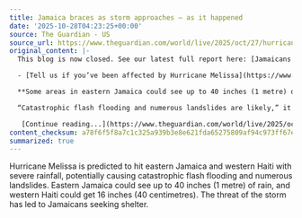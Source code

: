```yaml
---
title: Jamaica braces as storm approaches – as it happened
date: '2025-10-28T04:23:25+00:00'
source: The Guardian - US
source_url: https://www.theguardian.com/world/live/2025/oct/27/hurricane-melissa-jamaica-cuba-caribbean-haiti-dominican-republic-live-news-latest-updates
original_content: |-
  This blog is now closed. See our latest full report here: [Jamaicans take shelter as Melissa bears down on island](https://www.theguardian.com/world/2025/oct/27/jamaicans-take-shelter-as-hurricane-melissa-bears-down-as-category-5-storm)

  - [Tell us if you’ve been affected by Hurricane Melissa](https://www.theguardian.com/global/2025/oct/27/tell-us-if-youve-been-affected-by-hurricane-melissa)

  **Some areas in eastern Jamaica could see up to 40 inches (1 metre) of rain while western Haiti could get 16 inches (40 centimetres), according to the hurricane centre.**

  “Catastrophic flash flooding and numerous landslides are likely,” it warned.

   [Continue reading...](https://www.theguardian.com/world/live/2025/oct/27/hurricane-melissa-jamaica-cuba-caribbean-haiti-dominican-republic-live-news-latest-updates)
content_checksum: a78f6f5f8a7c1c325a939b3e8e621fda65275809af94c973ff67e877f1ef5f83
summarized: true
---
```


Hurricane Melissa is predicted to hit eastern Jamaica and western Haiti with severe rainfall, potentially causing catastrophic flash flooding and numerous landslides. Eastern Jamaica could see up to 40 inches (1 metre) of rain, and western Haiti could get 16 inches (40 centimetres). The threat of the storm has led to Jamaicans seeking shelter.